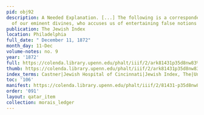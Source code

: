 ```yaml
---
pid: obj92
description: A Needed Explanation. [...] The following is a correspondence from one
  of our eminent divines, who accuses us of entertaining false notions [...].
publication: The Jewish Index
location: Philadelphia
full_date: " December 11, 1872"
month_day: 11-Dec
volume-notes: no. 9
year: '1872'
full: https://colenda.library.upenn.edu/phalt/iiif/2/ark81431p35d8nw83%2FSHA256E-s8977148--1dcb13bf51673828a8622811e33c305afaca02c039d58dd3f7aeb6bb694f45fa.jpeg/full/3500,/0/default.jpg
thumb: https://colenda.library.upenn.edu/phalt/iiif/2/ark81431p35d8nw83%2FSHA256E-s8977148--1dcb13bf51673828a8622811e33c305afaca02c039d58dd3f7aeb6bb694f45fa.jpeg/full/!200,200/0/default.jpg
index_terms: Castner|Jewish Hospital of Cincinnati|Jewish Index, The|Unity
toc: '106'
manifest: https://colenda.library.upenn.edu/phalt/iiif/2/81431-p35d8nw83/manifest
order: '091'
layout: qatar_item
collection: morais_ledger
---
```

